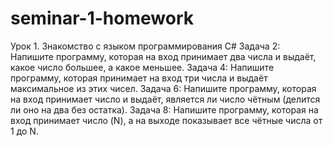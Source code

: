 # seminar-1-homework
Урок 1. Знакомство с языком программирования С#
Задача 2: Напишите программу, которая на вход принимает два числа и выдаёт, какое число большее, а какое меньшее.
Задача 4: Напишите программу, которая принимает на вход три числа и выдаёт максимальное из этих чисел.
Задача 6: Напишите программу, которая на вход принимает число и выдаёт, является ли число чётным (делится ли оно на два без остатка).
Задача 8: Напишите программу, которая на вход принимает число (N), а на выходе показывает все чётные числа от 1 до N.

